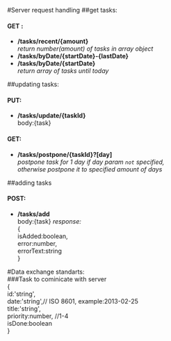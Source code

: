 #Server request handling
##get tasks:  
#### GET :   
* **/tasks/recent/{amount}**   
_return number(amount) of tasks in array object_  
* **/tasks/byDate/{startDate}-{lastDate}**  
* **/tasks/byDate/{startDate}**  
_return array of tasks until today_
 
##updating tasks:  
#### PUT:  
* **/tasks/update/{taskId}**  
  body:{task} 
   
#### GET:
* **/tasks/postpone/{taskId}?[day]**  
_postpone task for 1 day if day param `not` specified,  
otherwise postpone it to specified amount of days_

##adding tasks   
#### POST:
 * **/tasks/add**  
 body:{task}
 _response:_   
{  
 isAdded:boolean,  
 error:number,  
 errorText:string  
}  
 
#Data exchange standarts:  
###Task to cominicate with server   
{  
  id:'string',  
  date:'string',// ISO 8601, example:2013-02-25   
  title:'string',  
  priority:number, //1-4  
  isDone:boolean    
}  
